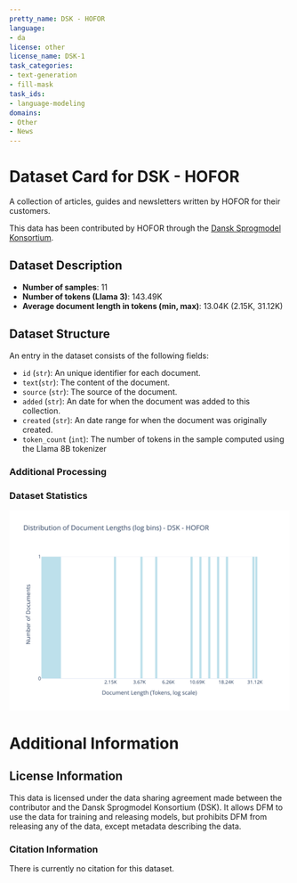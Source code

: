 ```yaml
---
pretty_name: DSK - HOFOR
language:
- da
license: other
license_name: DSK-1
task_categories:
- text-generation
- fill-mask
task_ids:
- language-modeling
domains:
- Other
- News
---
```


# Dataset Card for DSK - HOFOR

<!-- START-SHORT DESCRIPTION -->
A collection of articles, guides and newsletters written by HOFOR for their customers.
<!-- END-SHORT DESCRIPTION -->

This data has been contributed by HOFOR through the [Dansk Sprogmodel Konsortium](https://alexandra.dk/dsk).


## Dataset Description

<!-- START-DESC-STATS -->
- **Number of samples**: 11
- **Number of tokens (Llama 3)**: 143.49K
- **Average document length in tokens (min, max)**: 13.04K (2.15K, 31.12K)
<!-- END-DESC-STATS -->


## Dataset Structure
An entry in the dataset consists of the following fields:

- `id` (`str`): An unique identifier for each document.
- `text`(`str`): The content of the document.
- `source` (`str`): The source of the document.
- `added` (`str`): An date for when the document was added to this collection.
- `created` (`str`): An date range for when the document was originally created.
- `token_count` (`int`): The number of tokens in the sample computed using the Llama 8B tokenizer


### Additional Processing


### Dataset Statistics

<!-- START-DATASET PLOTS -->
<p align="center">
<img src="./images/dist_document_length.svg" width="600" style="margin-right: 10px;" />
</p>
<!-- END-DATASET PLOTS -->


# Additional Information

## License Information
This data is licensed under the data sharing agreement made between the contributor and the Dansk Sprogmodel Konsortium (DSK). 
It allows DFM to use the data for training and releasing models, but prohibits DFM from releasing any of the data, except metadata describing the data. 

### Citation Information

There is currently no citation for this dataset.
